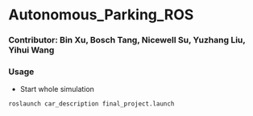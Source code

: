 Autonomous_Parking_ROS
======
### Contributor: Bin Xu, Bosch Tang, Nicewell Su, Yuzhang Liu, Yihui Wang
### Usage
- Start whole simulation
```
roslaunch car_description final_project.launch
```
